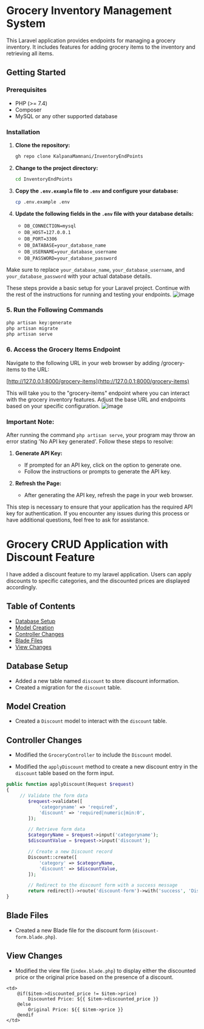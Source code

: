 # Grocery Inventory Management System

This Laravel application provides endpoints for managing a grocery inventory. It includes features for adding grocery items to the inventory and retrieving all items.

## Getting Started

### Prerequisites

- PHP (>= 7.4)
- Composer
- MySQL or any other supported database

### Installation

1. **Clone the repository:**
   ```bash
   gh repo clone KalpanaMamnani/InventoryEndPoints
   ```

2. **Change to the project directory:**
   ```bash
   cd InventoryEndPoints
   ```

3. **Copy the `.env.example` file to `.env` and configure your database:**
   ```bash
   cp .env.example .env
   ```

4. **Update the following fields in the `.env` file with your database details:**
   - `DB_CONNECTION=mysql`
   - `DB_HOST=127.0.0.1`
   - `DB_PORT=3306`
   - `DB_DATABASE=your_database_name`
   - `DB_USERNAME=your_database_username`
   - `DB_PASSWORD=your_database_password`

Make sure to replace `your_database_name`, `your_database_username`, and `your_database_password` with your actual database details.

These steps provide a basic setup for your Laravel project. Continue with the rest of the instructions for running and testing your endpoints.
![image](https://github.com/KalpanaMamnani/InventoryEndPoints/assets/37242267/ae842b59-046a-4455-a1e9-e8ba77eeb9c8)
### 5. Run the Following Commands

```bash
php artisan key:generate
php artisan migrate
php artisan serve
```

### 6. Access the Grocery Items Endpoint

Navigate to the following URL in your web browser by adding /grocery-items to the URL:

[http://127.0.0.1:8000/grocery-items](http://127.0.0.1:8000/grocery-items)

This will take you to the "grocery-items" endpoint where you can interact with the grocery inventory features. Adjust the base URL and endpoints based on your specific configuration.
![image](https://github.com/KalpanaMamnani/InventoryEndPoints/assets/37242267/ae4e5013-33c6-4398-9ce3-4ef12f510fd4)

### Important Note:

After running the command `php artisan serve`, your program may throw an error stating 'No API key generated'. Follow these steps to resolve:

1. **Generate API Key:**
   - If prompted for an API key, click on the option to generate one.
   - Follow the instructions or prompts to generate the API key.

2. **Refresh the Page:**
   - After generating the API key, refresh the page in your web browser.

This step is necessary to ensure that your application has the required API key for authentication. If you encounter any issues during this process or have additional questions, feel free to ask for assistance.


# Grocery CRUD Application with Discount Feature

I have added a discount feature to my laravel application. Users can apply discounts to specific categories, and the discounted prices are displayed accordingly.

## Table of Contents

- [Database Setup](#database-setup)
- [Model Creation](#model-creation)
- [Controller Changes](#controller-changes)
- [Blade Files](#blade-files)
- [View Changes](#view-changes)

## Database Setup

- Added a new table named `discount` to store discount information.
- Created a migration for the `discount` table.

## Model Creation

- Created a `Discount` model to interact with the `discount` table.

## Controller Changes

- Modified the `GroceryController` to include the `Discount` model.

- Modified the `applyDiscount` method to create a new discount entry in the `discount` table based on the form input.

```php
public function applyDiscount(Request $request)
{
     // Validate the form data
        $request->validate([
            'categoryname' => 'required',
            'discount' => 'required|numeric|min:0',
        ]);

        // Retrieve form data
        $categoryName = $request->input('categoryname');
        $discountValue = $request->input('discount');

        // Create a new Discount record
        Discount::create([
            'category' => $categoryName,
            'discount' => $discountValue,
        ]);

        // Redirect to the discount form with a success message
        return redirect()->route('discount-form')->with('success', 'Discount applied successfully.');
}
```

## Blade Files

- Created a new Blade file for the discount form (`discount-form.blade.php`).


## View Changes

- Modified the view file (`index.blade.php`) to display either the discounted price or the original price based on the presence of a discount.

```blade
<td>
    @if($item->discounted_price != $item->price)
        Discounted Price: ${{ $item->discounted_price }}
    @else
        Original Price: ${{ $item->price }}
    @endif
</td>
```
